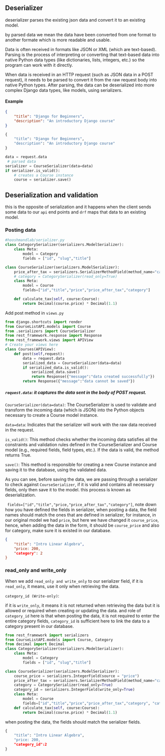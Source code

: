## Deserializer

deserializer parses the existing json data and convert it to an existing model.

by parsed data we mean the data have been converted from one format to another formate which is more readable and usable.

Data is often received in formats like JSON or XML (which are text-based).
Parsing is the process of interpreting or converting that text-based data into native Python data types (like dictionaries, lists, integers, etc.) so the program can work with it directly.

When data is received in an HTTP request (such as JSON data in a POST request), it needs to be parsed to convert it from the raw request body into native Python types.
After parsing, the data can be deserialized into more complex Django data types, like models, using serializers.

#### Example

```json
{
	"title": "Django for Beginners",
	"description": "An introductory Django course"
}
```

```py
{
    "title": "Django for Beginners",
    "description": "An introductory Django course"
}

```

```py
data = request.data
 # parsed data
serializer = CourseSerializer(data=data)
if serializer.is_valid():
    # creates a Course instance
    course = serializer.save()
```

## Deserialization and validation

this is the opposite of serialization and it happens when the client sends some data to our `api` end points and `drf` maps that data to an existing model.

### Posting data

```py
#hooshmandlab/serializer.py
class CategorySerializer(serializers.ModelSerializer):
    class Meta:
        model = Category
        fields = ["id", "slug","title"]

class CourseSerializer(serializers.ModelSerializer):
    price_after_tax = serializers.SerializerMethodField(method_name="calculate_tax")
    # category = CategorySerializer(read_only=True)
    class Meta:
        model = Course
        fields=["id","title","price","price_after_tax","category"]

    def calculate_tax(self, course:Course):
        return Decimal(course.price) * Decimal(1.1)
```

Add post method in `views.py`

```py
from django.shortcuts import render
from CourseListAPI.models import Course
from .serializers import CourseSerializer
from rest_framework.response import Response
from rest_framework.views import APIView
# Create your views here
class Courses(APIView):
    def post(self,request):
        data = request.data
        serialized_data = CourseSerializer(data=data)
        if serialized_data.is_valid():
            serialized_data.save()
            return Response({"message":"data created successfully"})
        return Response({"message":"data cannot be saved"})
```

##### `request.data`: it captures the data sent in the body of POST request.

`CourseSerializer(data=data)`: The CourseSerializer is used to validate and transform the incoming data (which is JSON) into the Python objects necessary to create a Course model instance.

`data=data`: Indicates that the serializer will work with the raw data received in the request.

`is_valid()`: This method checks whether the incoming data satisfies all the constraints and validation rules defined in the CourseSerializer and Course model (e.g., required fields, field types, etc.). If the data is valid, the method returns True.

`save()`: This method is responsible for creating a new Course instance and saving it to the database, using the validated data.

As you can see, before saving the data, we are passing through a serializer to check against `CourseSerializer`, if it is valid and contains all necessary fields, only then save it to the model.
this process is known as deserialization.

` fields=["id","title","price,"price_after_tax","category"]`, note down how you have defined the fields in serializer, when posting a data, the field names should match the ones that are defined in serializer, for instance, in our original model we had `price`, but here we have changed it `course_price`, hence, when adding the data in the form, it should be `course_price` and also for category, make sure it is existed in our database.

```json
{
	"title": "Intro Linear Algebra",
	"price: 200,
	"category": 2
}
```

### read_only and write_only

When we add `read_only and write_only` to our serializer field, if it is `read_only`, it means, use it only when retrieving the data.

`category_id (Write-only)`:

if it is `write_only`, it means it is not returned when retrieving the data but it is allowed or required when creating or updating the data.
and role of `category_id` here is that when posting the data, it is not required to enter the entire category fields, `category_id` is sufficient here to link the data to a category present in our database.

```py
from rest_framework import serializers
from CourseListAPI.models import Course, Category
from decimal import Decimal
class CategorySerializer(serializers.ModelSerializer):
    class Meta:
        model = Category
        fields = ["id", "slug","title"]

class CourseSerializer(serializers.ModelSerializer):
    course_price = serializers.IntegerField(source = "price")
    price_after_tax = serializers.SerializerMethodField(method_name="calculate_tax")
    category = CategorySerializer(read_only=True)
    category_id = serializers.IntegerField(write_only=True)
    class Meta:
        model = Course
        fields=["id","title","price","price_after_tax","category", "category_id"]
    def calculate_tax(self, course:Course):
        return Decimal(course.price) * Decimal(1.1)
```

when posting the data, the fields should match the serializer fields.

```py
{
	"title": "Intro Linear Algebra",
	"price: 200,
    "category_id":2
}
```

